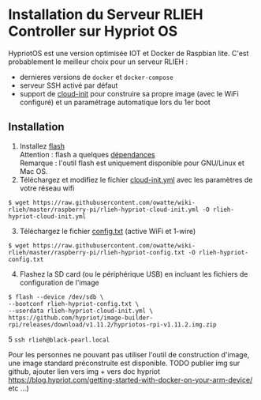# Installation du Serveur RLIEH Controller sur Hypriot OS

HypriotOS est une version optimisée IOT et Docker de Raspbian lite. C'est probablement le meilleur choix pour un serveur RLIEH :
- dernieres versions de `docker` et `docker-compose`
- serveur SSH activé par défaut
- support de [cloud-init](https://cloudinit.readthedocs.io/en/latest/) pour construire sa propre image (avec le WiFi configuré) et un paramétrage automatique lors du 1er boot

## Installation

1. Installez [flash](https://github.com/hypriot/flash)<br> 
Attention : flash a quelques [dépendances](https://github.com/hypriot/flash#install-dependencies)<br> 
Remarque : l'outil flash est uniquement disponible pour GNU/Linux et Mac OS.
2. Téléchargez et modifiez le fichier [cloud-init.yml](rlieh-hypriot-cloud-init.yml) avec les paramètres de votre réseau wifi 
```
$ wget https://raw.githubusercontent.com/owatte/wiki-rlieh/master/raspberry-pi/rlieh-hypriot-cloud-init.yml -O rlieh-hypriot-cloud-init.yml
```
3. Téléchargez le fichier [config.txt](rlieh-hypriot-config.txt) (active WiFi et 1-wire)
```
$ wget https://raw.githubusercontent.com/owatte/wiki-rlieh/master/raspberry-pi/rlieh-hypriot-config.txt -O rlieh-hypriot-config.txt
```
4. Flashez la SD card (ou le périphérique USB) en incluant les fichiers de configuration de l'image
```
$ flash --device /dev/sdb \ 
--bootconf rlieh-hypriot-config.txt \
--userdata rlieh-hypriot-cloud-init.yml \
https://github.com/hypriot/image-builder-rpi/releases/download/v1.11.2/hypriotos-rpi-v1.11.2.img.zip
```

5 `ssh rlieh@black-pearl.local`

Pour les personnes ne pouvant pas utiliser l'outil de construction d'image, une image standard préconstruite est disponible.
TODO publier img sur github, ajouter lien vers img + vers doc hypriot https://blog.hypriot.com/getting-started-with-docker-on-your-arm-device/ etc ...)
